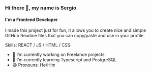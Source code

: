 ### Hi there 👋, my name is Sergio
#### I'm a Frontend Developer

I made this project just for fun, it allows you to create nice and simple GitHub Readme files that you can copy/paste and use in your profile.

Skills: REACT / JS / HTML / CSS

- 🔭 I’m currently working on Freelance projects 
- 🌱 I’m currently learning Typescript and PostgreSQL 
- 😄 Pronouns: He/Him 




